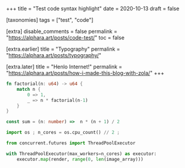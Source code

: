 +++
title = "Test code syntax highlight"
date = 2020-10-13
draft = false

[taxonomies]
tags = ["test", "code"]

[extra]
disable_comments = false
permalink = "https://alphara.art/posts/code-test/"
toc = false

[extra.earlier]
title = "Typography"
permalink = "https://alphara.art/posts/typography/"

[extra.later]
title = "Henlo Internet!"
permalink = "https://alphara.art/posts/how-i-made-this-blog-with-zola/"
+++

```rust
fn factorial(n: u64) -> u64 {
    match n {
        0 => 1,
        _ => n * factorial(n-1)
    }
}
```

```typescript
const sum = (n: number) =>  n * (n + 1) / 2
```

```python
import os ; n_cores = os.cpu_count() // 2 ;

from concurrent.futures import ThreadPoolExecutor

with ThreadPoolExecutor(max_workers=n_cores) as executor:
    executor.map(render, range(0, len(image_array)))
```
